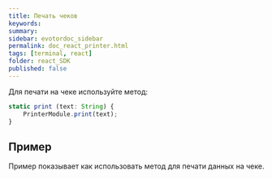```yaml
---
title: Печать чеков
keywords:
summary:
sidebar: evotordoc_sidebar
permalink: doc_react_printer.html
tags: [terminal, react]
folder: react_SDK
published: false
---
```



Для печати на чеке используйте метод:

```javascript
static print (text: String) {
    PrinterModule.print(text);
}
```

## Пример

Пример показывает как использовать метод для печати данных на чеке.
